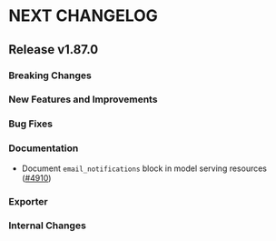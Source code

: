 # NEXT CHANGELOG

## Release v1.87.0

### Breaking Changes

### New Features and Improvements

### Bug Fixes

### Documentation

* Document `email_notifications` block in model serving resources ([#4910](https://github.com/databricks/terraform-provider-databricks/pull/4910))

### Exporter

### Internal Changes
